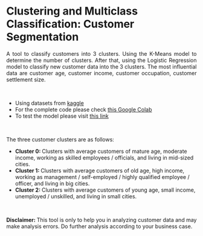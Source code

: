 # Clustering and Multiclass Classification: Customer Segmentation

<p style='text-align: justify;'>
A tool to classify customers into 3 clusters. Using the K-Means model to determine the number of clusters. After that, using the Logistic Regression model to classify new customer data into the 3 clusters. The most influential data are customer age, customer income, customer occupation, customer settlement size.
</p>

<br>

- Using datasets from [kaggle](https://www.kaggle.com/datasets/dev0914sharma/customer-clustering?select=segmentation+data.csv)
- For the complete code please check [this Google Colab](https://colab.research.google.com/drive/1X66xbN8-tbU2Vs_9zLwe0IS3ljss35MB?usp=sharing)
- To test the model please visit [this link](https://findcustomercluster.streamlit.app/)

<br>

<p style='text-align: justify;'>
The three customer clusters are as follows:
  <ul>
    <li> <strong> Cluster 0: </strong> Clusters with average customers of mature age, moderate income, working as skilled employees / officials, and living in mid-sized cities. </li>
    <li> <strong> Cluster 1: </strong> Clusters with average customers of old age, high income, working as management / self-employed / highly qualified employee / officer, and living in big cities. </li>
    <li> <strong> Cluster 2: </strong> Clusters with average customers of young age, small income, unemployed / unskilled, and living in small cities. </li>
  </ul>
</p>

<br>

<p style='text-align: justify;'>
<strong> Disclaimer: </strong> This tool is only to help you in analyzing customer data and may make analysis errors. Do further analysis according to your business case.
</p>
